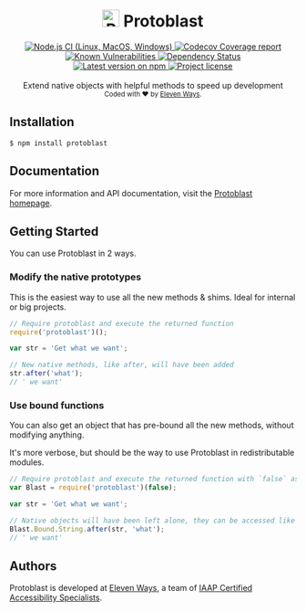 <h1 align="center">
  <img src="https://protoblast.develry.be/media/static/protoblast-small.png" width=30 alt="Protoblast logo"/>
  <b>Protoblast</b>
</h1>
<div align="center">
  <!-- CI - Github Actions -->
  <a href="https://github.com/11ways/protoblast/actions/workflows/unit_test.yaml">
    <img src="https://github.com/11ways/protoblast/actions/workflows/unit_test.yaml/badge.svg" alt="Node.js CI (Linux, MacOS, Windows)" />
  </a>

  <!-- Coverage - Codecov -->
  <a href="https://codecov.io/gh/11ways/protoblast">
    <img src="https://img.shields.io/codecov/c/github/11ways/protoblast/master.svg" alt="Codecov Coverage report" />
  </a>

  <!-- DM - Snyk -->
  <a href="https://snyk.io/test/github/11ways/protoblast?targetFile=package.json">
    <img src="https://snyk.io/test/github/11ways/protoblast/badge.svg?targetFile=package.json" alt="Known Vulnerabilities" />
  </a>

  <!-- DM - David -->
  <a href="https://david-dm.org/11ways/protoblast">
    <img src="https://david-dm.org/11ways/protoblast/status.svg" alt="Dependency Status" />
  </a>
</div>

<div align="center">
  <!-- Version - npm -->
  <a href="https://www.npmjs.com/package/protoblast">
    <img src="https://img.shields.io/npm/v/protoblast.svg" alt="Latest version on npm" />
  </a>

  <!-- License - MIT -->
  <a href="https://github.com/11ways/protoblast#license">
    <img src="https://img.shields.io/github/license/11ways/protoblast.svg" alt="Project license" />
  </a>
</div>
<br>
<div align="center">
  Extend native objects with helpful methods to speed up development
</div>
<div align="center">
  <sub>
    Coded with ❤️ by <a href="#authors">Eleven Ways</a>.
  </sub>
</div>

## Installation

    $ npm install protoblast

## Documentation

For more information and API documentation, visit the [Protoblast homepage](https://protoblast.develry.be).

## Getting Started

You can use Protoblast in 2 ways.

### Modify the native prototypes

This is the easiest way to use all the new methods & shims.
Ideal for internal or big projects.

```javascript
// Require protoblast and execute the returned function
require('protoblast')();

var str = 'Get what we want';

// New native methods, like after, will have been added
str.after('what');
// ' we want'
```

### Use bound functions

You can also get an object that has pre-bound all the new methods,
without modifying anything.

It's more verbose, but should be the way to use Protoblast in redistributable
modules.

```javascript
// Require protoblast and execute the returned function with `false` as parameter
var Blast = require('protoblast')(false);

var str = 'Get what we want';

// Native objects will have been left alone, they can be accessed like this:
Blast.Bound.String.after(str, 'what');
// ' we want'
```

## Authors

Protoblast is developed at [Eleven Ways](https://www.elevenways.be/), a team of [IAAP Certified Accessibility Specialists](https://www.accessibilityassociation.org/).